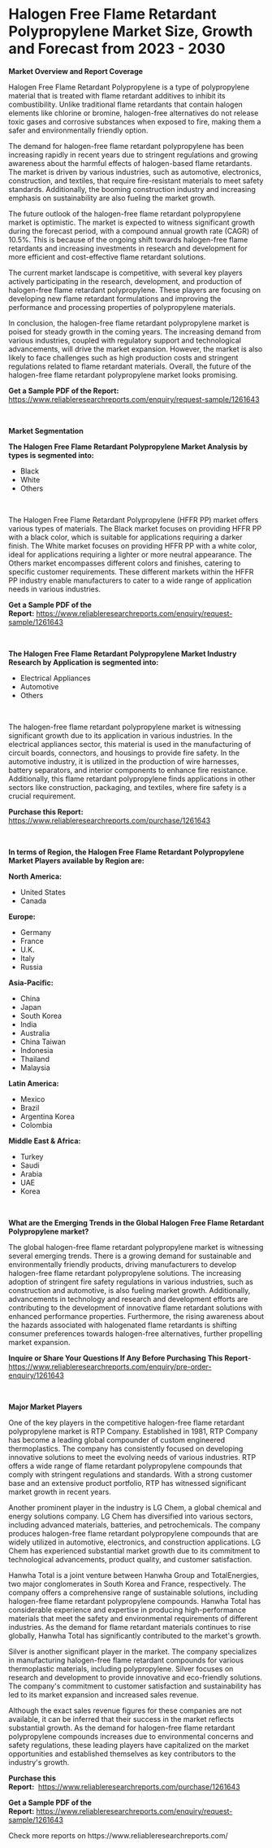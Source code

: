 <p><h1>Halogen Free Flame Retardant Polypropylene Market Size, Growth and Forecast from 2023 - 2030</h1></p><p><strong>Market Overview and Report Coverage</strong></p>
<p><p>Halogen Free Flame Retardant Polypropylene is a type of polypropylene material that is treated with flame retardant additives to inhibit its combustibility. Unlike traditional flame retardants that contain halogen elements like chlorine or bromine, halogen-free alternatives do not release toxic gases and corrosive substances when exposed to fire, making them a safer and environmentally friendly option.</p><p>The demand for halogen-free flame retardant polypropylene has been increasing rapidly in recent years due to stringent regulations and growing awareness about the harmful effects of halogen-based flame retardants. The market is driven by various industries, such as automotive, electronics, construction, and textiles, that require fire-resistant materials to meet safety standards. Additionally, the booming construction industry and increasing emphasis on sustainability are also fueling the market growth.</p><p>The future outlook of the halogen-free flame retardant polypropylene market is optimistic. The market is expected to witness significant growth during the forecast period, with a compound annual growth rate (CAGR) of 10.5%. This is because of the ongoing shift towards halogen-free flame retardants and increasing investments in research and development for more efficient and cost-effective flame retardant solutions.</p><p>The current market landscape is competitive, with several key players actively participating in the research, development, and production of halogen-free flame retardant polypropylene. These players are focusing on developing new flame retardant formulations and improving the performance and processing properties of polypropylene materials.</p><p>In conclusion, the halogen-free flame retardant polypropylene market is poised for steady growth in the coming years. The increasing demand from various industries, coupled with regulatory support and technological advancements, will drive the market expansion. However, the market is also likely to face challenges such as high production costs and stringent regulations related to flame retardant materials. Overall, the future of the halogen-free flame retardant polypropylene market looks promising.</p></p>
<p><strong>Get a Sample PDF of the Report:</strong> <a href="https://www.reliableresearchreports.com/enquiry/request-sample/1261643">https://www.reliableresearchreports.com/enquiry/request-sample/1261643</a></p>
<p>&nbsp;</p>
<p><strong>Market Segmentation</strong></p>
<p><strong>The Halogen Free Flame Retardant Polypropylene Market Analysis by types is segmented into:</strong></p>
<p><ul><li>Black</li><li>White</li><li>Others</li></ul></p>
<p>&nbsp;</p>
<p><p>The Halogen Free Flame Retardant Polypropylene (HFFR PP) market offers various types of materials. The Black market focuses on providing HFFR PP with a black color, which is suitable for applications requiring a darker finish. The White market focuses on providing HFFR PP with a white color, ideal for applications requiring a lighter or more neutral appearance. The Others market encompasses different colors and finishes, catering to specific customer requirements. These different markets within the HFFR PP industry enable manufacturers to cater to a wide range of application needs in various industries.</p></p>
<p><strong>Get a Sample PDF of the Report:</strong>&nbsp;<a href="https://www.reliableresearchreports.com/enquiry/request-sample/1261643">https://www.reliableresearchreports.com/enquiry/request-sample/1261643</a></p>
<p>&nbsp;</p>
<p><strong>The Halogen Free Flame Retardant Polypropylene Market Industry Research by Application is segmented into:</strong></p>
<p><ul><li>Electrical Appliances</li><li>Automotive</li><li>Others</li></ul></p>
<p>&nbsp;</p>
<p><p>The halogen-free flame retardant polypropylene market is witnessing significant growth due to its application in various industries. In the electrical appliances sector, this material is used in the manufacturing of circuit boards, connectors, and housings to provide fire safety. In the automotive industry, it is utilized in the production of wire harnesses, battery separators, and interior components to enhance fire resistance. Additionally, this flame retardant polypropylene finds applications in other sectors like construction, packaging, and textiles, where fire safety is a crucial requirement.</p></p>
<p><strong>Purchase this Report:</strong>&nbsp; <a href="https://www.reliableresearchreports.com/purchase/1261643">https://www.reliableresearchreports.com/purchase/1261643</a></p>
<p>&nbsp;</p>
<p><strong>In terms of Region, the Halogen Free Flame Retardant Polypropylene Market Players available by Region are:</strong></p>
<p>
    <p> <strong> North America: </strong>
        <ul>
            <li>United States</li>
            <li>Canada</li>
        </ul>
        </p> 
    <p> <strong> Europe: </strong>
        <ul>
            <li>Germany</li>
            <li>France</li>
            <li>U.K.</li>
            <li>Italy</li>
            <li>Russia</li>
        </ul>
        </p> 
    <p> <strong> Asia-Pacific: </strong>
        <ul>
            <li>China</li>
            <li>Japan</li>
            <li>South Korea</li>
            <li>India</li>
            <li>Australia</li>
            <li>China Taiwan</li>
            <li>Indonesia</li>
            <li>Thailand</li>
            <li>Malaysia</li>
        </ul>
        </p> 
    <p> <strong> Latin America: </strong>
        <ul>
            <li>Mexico</li>
            <li>Brazil</li>
            <li>Argentina Korea</li>
            <li>Colombia</li>
        </ul>
        </p> 
    <p> <strong> Middle East & Africa: </strong>
        <ul>
            <li>Turkey</li>
            <li>Saudi</li>
            <li>Arabia</li>
            <li>UAE</li>
            <li>Korea</li>
        </ul>
    </p>
    </p>
<p>&nbsp;</p>
<p><strong>What are the Emerging Trends in the Global Halogen Free Flame Retardant Polypropylene market?</strong></p>
<p><p>The global halogen-free flame retardant polypropylene market is witnessing several emerging trends. There is a growing demand for sustainable and environmentally friendly products, driving manufacturers to develop halogen-free flame retardant polypropylene solutions. The increasing adoption of stringent fire safety regulations in various industries, such as construction and automotive, is also fueling market growth. Additionally, advancements in technology and research and development efforts are contributing to the development of innovative flame retardant solutions with enhanced performance properties. Furthermore, the rising awareness about the hazards associated with halogenated flame retardants is shifting consumer preferences towards halogen-free alternatives, further propelling market expansion.</p></p>
<p><strong>Inquire or Share Your Questions If Any Before Purchasing This Report</strong>- <a href="https://www.reliableresearchreports.com/enquiry/pre-order-enquiry/1261643">https://www.reliableresearchreports.com/enquiry/pre-order-enquiry/1261643</a></p>
<p>&nbsp;</p>
<p><strong>Major Market Players</strong></p>
<p><p>One of the key players in the competitive halogen-free flame retardant polypropylene market is RTP Company. Established in 1981, RTP Company has become a leading global compounder of custom engineered thermoplastics. The company has consistently focused on developing innovative solutions to meet the evolving needs of various industries. RTP offers a wide range of flame retardant polypropylene compounds that comply with stringent regulations and standards. With a strong customer base and an extensive product portfolio, RTP has witnessed significant market growth in recent years.</p><p>Another prominent player in the industry is LG Chem, a global chemical and energy solutions company. LG Chem has diversified into various sectors, including advanced materials, batteries, and petrochemicals. The company produces halogen-free flame retardant polypropylene compounds that are widely utilized in automotive, electronics, and construction applications. LG Chem has experienced substantial market growth due to its commitment to technological advancements, product quality, and customer satisfaction.</p><p>Hanwha Total is a joint venture between Hanwha Group and TotalEnergies, two major conglomerates in South Korea and France, respectively. The company offers a comprehensive range of sustainable solutions, including halogen-free flame retardant polypropylene compounds. Hanwha Total has considerable experience and expertise in producing high-performance materials that meet the safety and environmental requirements of different industries. As the demand for flame retardant materials continues to rise globally, Hanwha Total has significantly contributed to the market's growth.</p><p>Silver is another significant player in the market. The company specializes in manufacturing halogen-free flame retardant compounds for various thermoplastic materials, including polypropylene. Silver focuses on research and development to provide innovative and eco-friendly solutions. The company's commitment to customer satisfaction and sustainability has led to its market expansion and increased sales revenue.</p><p>Although the exact sales revenue figures for these companies are not available, it can be inferred that their success in the market reflects substantial growth. As the demand for halogen-free flame retardant polypropylene compounds increases due to environmental concerns and safety regulations, these leading players have capitalized on the market opportunities and established themselves as key contributors to the industry's growth.</p></p>
<p><strong>Purchase this Report:</strong>&nbsp;&nbsp;<a href="https://www.reliableresearchreports.com/purchase/1261643">https://www.reliableresearchreports.com/purchase/1261643</a></p>
<p></p>
<p><strong>Get a Sample PDF of the Report:</strong>&nbsp;<a href="https://www.reliableresearchreports.com/enquiry/request-sample/1261643">https://www.reliableresearchreports.com/enquiry/request-sample/1261643</a></p>
<p>Check more reports on https://www.reliableresearchreports.com/</p>